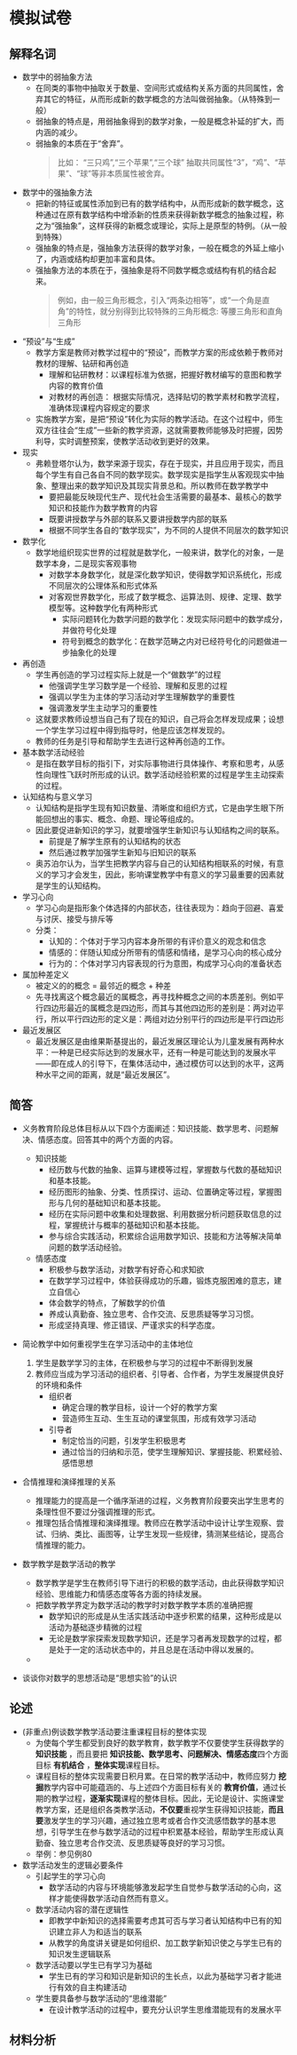 # 模拟试卷
## 解释名词
+ 数学中的弱抽象方法
    + 在同类的事物中抽取关于数量、空间形式或结构关系方面的共同属性，舍弃其它的特征，从而形成新的数学概念的方法叫做弱抽象。（从特殊到一般）
    + 弱抽象的特点是，用弱抽象得到的数学对象，一般是概念补延的扩大，而内涵的减少。
    + 弱抽象的本质在于“舍弃”。
        > 比如： “三只鸡”,“三个苹果”,“三个球” 抽取共同属性“3”，“鸡”、“苹果”、“球”等非本质属性被舍弃。
+ 数学中的强抽象方法
    + 把新的特征或属性添加到已有的数学结构中，从而形成新的数学概念，这种通过在原有数学结构中增添新的性质来获得新数学概念的抽象过程，称之为“强抽象”，这样获得的新概念或理论，实际上是原型的特例。（从一般到特殊）
    + 强抽象的特点是，强抽象方法获得的数学对象，一般在概念的外延上缩小了，内涵或结构却更加丰富和具体。
    + 强抽象方法的本质在于，强抽象是将不同数学概念或结构有机的结合起来。
        >  例如，由一般三角形概念，引入“两条边相等”，或“一个角是直角”的特性，就分别得到比较特殊的三角形概念: 等腰三角形和直角三角形
+ “预设”与“生成”
    + 教学方案是教师对教学过程中的“预设”，而教学方案的形成依赖于教师对教材的理解、钻研和再创造
        + 理解和钻研教材：以课程标准为依据，把握好教材编写的意图和教学内容的教育价值
        + 对教材的再创造： 根据实际情况，选择贴切的教学素材和教学流程，准确体现课程内容规定的要求
    + 实施教学方案，是把“预设”转化为实际的教学活动。在这个过程中，师生双方往往会“生成”一些新的教学资源，这就需要教师能够及时把握，因势利导，实时调整预案，使教学活动收到更好的效果。
+ 现实
    + 弗赖登塔尔认为，数学来源于现实，存在于现实，并且应用于现实，而且每个学生有自己各自不同的数学现实。数学现实是指学生从客观现实中抽象、整理出来的数学知识及其现实背景总和。所以教师在数学教学中
        + 要把最能反映现代生产、现代社会生活需要的最基本、最核心的数学知识和技能作为数学教育的内容
        + 既要讲授数学与外部的联系又要讲授数学内部的联系
        + 根据不同学生各自的“数学现实”，为不同的人提供不同层次的数学知识
+ 数学化
    + 数学地组织现实世界的过程就是数学化，一般来讲，数学化的对象，一是数学本身，二是现实客观事物
        + 对数学本身数学化，就是深化数学知识，使得数学知识系统化，形成不同层次的公理体系和形式体系
        + 对客观世界数学化，形成了数学概念、运算法则、规律、定理、数学模型等。这种数学化有两种形式
            + 实际问题转化为数学问题的数学化：发现实际问题中的数学成分，并做符号化处理
            + 符号到概念的数学化：在数学范畴之内对已经符号化的问题做进一步抽象化的处理
+ 再创造
    + 学生再创造的学习过程实际上就是一个“做数学”的过程
        + 他强调学生学习数学是一个经验、理解和反思的过程
        + 强调以学生为主体的学习活动对学生理解数学的重要性
        + 强调激发学生主动学习的重要性
    + 这就要求教师设想当自己有了现在的知识，自己将会怎样发现成果；设想一个学生学习过程中得到指导时，他是应该怎样发现的。
    + 教师的任务是引导和帮助学生去进行这种再创造的工作。
+ 基本数学活动经验
    + 是指在数学目标的指引下，对实际事物进行具体操作、考察和思考，从感性向理性飞跃时所形成的认识。数学活动经验积累的过程是学生主动探索的过程。
+ 认知结构与意义学习
    + 认知结构是指学生现有知识数量、清晰度和组织方式，它是由学生眼下所能回想出的事实、概念、命题、理论等组成的。
    + 因此要促进新知识的学习，就要增强学生新知识与认知结构之间的联系。
        + 前提是了解学生原有的认知结构的状态
        + 然后通过教学加强学生新知与旧知识的联系
    + 奥苏泊尔认为，当学生把教学内容与自己的认知结构相联系的时候，有意义的学习才会发生，因此，影响课堂教学中有意义的学习最重要的因素就是学生的认知结构。
+ 学习心向
    + 学习心向是指形象个体选择的内部状态，往往表现为：趋向于回避、喜爱与讨厌、接受与排斥等
    + 分类：
        + 认知的：个体对于学习内容本身所带的有评价意义的观念和信念
        + 情感的：伴随认知成分所带有的情感和情绪，是学习心向的核心成分
        + 行为的：个体对学习内容表现的行为意图，构成学习心向的准备状态
+ 属加种差定义
    + 被定义的的概念 = 最邻近的概念 + 种差
    + 先寻找离这个概念最近的属概念，再寻找种概念之间的本质差别。例如平行四边形最近的属概念是四边形，而其与其他四边形的差别是：两对边平行，所以平行四边形的定义是：两组对边分别平行的四边形是平行四边形
+ 最近发展区
    + 最近发展区是由维果斯基提出的，最近发展区理论认为儿童发展有两种水平：一种是已经实际达到的发展水平，还有一种是可能达到的发展水平——即在成人的引导下，在集体活动中，通过模仿可以达到的水平，这两种水平之间的距离，就是“最近发展区”。
## 简答
+ 义务教育阶段总体目标从以下四个方面阐述：知识技能、数学思考、问题解决、情感态度。回答其中的两个方面的内容。
    + 知识技能
        + 经历数与代数的抽象、运算与建模等过程，掌握数与代数的基础知识和基本技能。
        + 经历图形的抽象、分类、性质探讨、运动、位置确定等过程，掌握图形与几何的基础知识和基本技能。
        + 经历在实际问题中收集和处理数据、利用数据分析问题获取信息的过程，掌握统计与概率的基础知识和基本技能。
        + 参与综合实践活动，积累综合运用数学知识、技能和方法等解决简单问题的数学活动经验。
    + 情感态度
        + 积极参与数学活动，对数学有好奇心和求知欲
        + 在数学学习过程中，体验获得成功的乐趣，锻炼克服困难的意志，建立自信心
        + 体会数学的特点，了解数学的价值
        + 养成认真勤奋、独立思考、合作交流、反思质疑等学习习惯。
        + 形成坚持真理、修正错误、严谨求实的科学态度。
+ 简论教学中如何重视学生在学习活动中的主体地位
    1. 学生是数学学习的主体，在积极参与学习的过程中不断得到发展
    2. 教师应当成为学习活动的组织者、引导者、合作者，为学生发展提供良好的环境和条件
        + 组织者
            + 确定合理的教学目标，设计一个好的教学方案
            + 营造师生互动、生生互动的课堂氛围，形成有效学习活动
        + 引导者
            + 制定恰当的问题，引发学生积极思考
            + 通过恰当的归纳和示范，使学生理解知识、掌握技能、积累经验、感悟思想
    
+ 合情推理和演绎推理的关系
    + 推理能力的提高是一个循序渐进的过程，义务教育阶段要突出学生思考的条理性但不要过分强调推理的形式。
    + 推理包括合情推理和演绎推理。教师应在教学活动中设计让学生观察、尝试、归纳、类比、画图等，让学生发现一些规律，猜测某些结论，提高合情推理的能力。
+ 数学教学是数学活动的教学
    + 数学教学是学生在教师引导下进行的积极的数学活动，由此获得数学知识经验、思维能力和情感态度等各方面的持续发展。
    + 把数学教学界定为数学活动的教学时对数学教学本质的准确把握
        + 数学知识的形成是从生活实践活动中逐步积累的结果，这种形成是以活动为基础逐步精微的过程
        + 无论是数学家探索发现数学知识，还是学习者再发现数学的过程，都是处于一定的活动状态中的，并且总是在活动中得以发展的。
    + 
+ 谈谈你对数学的思想活动是“思想实验”的认识
## 论述
+ (非重点)例谈数学教学活动要注重课程目标的整体实现
    + 为使每个学生都受到良好的数学教育，数学教学不仅要使学生获得数学的 **知识技能** ，而且要把 **知识技能、数学思考、问题解决、情感态度**四个方面目标 **有机结合** ，**整体实现**课程目标。
    + 课程目标的整体实现需要日积月累。在日常的教学活动中，教师应努力 **挖掘**教学内容中可能蕴涵的、与上述四个方面目标有关的 **教育价值**，通过长期的教学过程，**逐渐实现**课程的整体目标。因此，无论是设计、实施课堂教学方案，还是组织各类教学活动，**不仅要**重视学生获得知识技能，**而且要**激发学生的学习兴趣，通过独立思考或者合作交流感悟数学的基本思想，引导学生在参与数学活动的过程中积累基本经验，帮助学生形成认真勤奋、独立思考合作交流、反思质疑等良好的学习习惯。
    + 举例：参见例80
+ 数学活动发生的逻辑必要条件
    + 引起学生的学习心向
       + 数学活动的内容与环境能够激发起学生自觉参与数学活动的心向，这样才能使得数学活动自然而有意义。
    + 数学活动内容的潜在逻辑性
        + 即教学中新知识的选择需要考虑其可否与学习者认知结构中已有的知识建立非人为和适当的联系
        + 从教学的角度讲关键是如何组织、加工数学新知识使之与学生已有的知识发生逻辑联系
    + 数学活动要以学生已有学习为基础
        + 学生已有的学习和知识是新知识的生长点，以此为基础学习者才能进行有效的自主构建活动
    + 学生要具备参与数学活动的“思维潜能”
        + 在设计教学活动的过程中，要充分认识学生思维潜能现有的发展水平

## 材料分析
